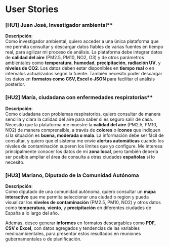 # User Stories


### [HU1] Juan José, Investigador ambiental**

**Descripción**:  
Como investigador ambiental, quiero acceder a una única plataforma que me permita consultar y descargar datos fiables de varias fuentes en tiempo real, para agilizar mi proceso de análisis.
La plataforma debe integrar datos de **calidad del aire** (PM2.5, PM10, NO2, O3) y de otros parámetros ambientales como **temperatura**, **humedad**, **precipitación**, **radiación UV**, y **niveles de CO2**. 
Los datos deben estar disponibles en **tiempo real** o en intervalos actualizados según la fuente. También necesito poder descargar los datos en **formatos como CSV, Excel o JSON** para facilitar el análisis posterior. 

### [HU2] María, ciudadana con enfermedades respiratorias**

**Descripción**:  
Como ciudadana con problemas respiratorios, quiero consultar de manera sencilla y clara la calidad del aire para saber si es seguro salir de casa. Necesito que la plataforma me muestre la **calidad del aire** (PM2.5, PM10, NO2) de manera comprensible, a través de **colores** o **íconos** que indiquen si la situación es **buena, moderada o mala**. 
La información debe ser fácil de consultar, y quiero que el sistema me envíe **alertas automáticas** cuando los niveles de contaminación superen los límites que yo configure. Me interesa principalmente conocer los datos de mi **zona local**, pero también debería ser posible ampliar el área de consulta a otras ciudades **españolas** si lo necesito.


### [HU3] Mariano, Diputado de la Comunidad Autónoma

**Descripción**:  
Como diputado de una comunidad autónoma, quiero consultar un **mapa interactivo** que me permita seleccionar una ciudad o region y pueda visualizar los **niveles de contaminación** (PM2.5, PM10, NO2) y otros datos como **temperatura**, **viento**, y **precipitación** en diferentes ciudades de España a lo largo del año.

Además, deseo generar **informes** en formatos descargables como **PDF, CSV o Excel**, con datos agregados y tendencias de las variables medioambientales, para presentar estos resultados en reuniones gubernamentales o de planificación.